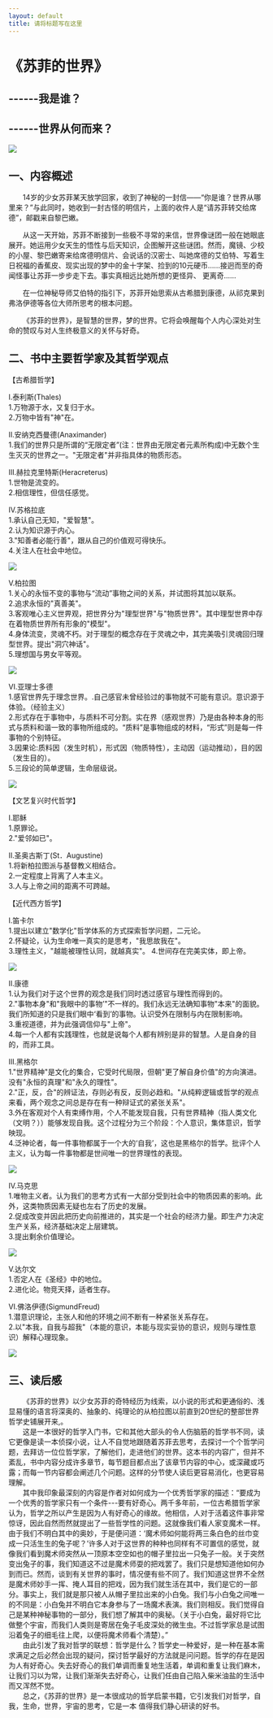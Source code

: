 ```yaml
---
layout: default
title: 请将标题写在这里
---
```



# 《苏菲的世界》
## ------我是谁？  
## ------世界从何而来？

![](http://mall0.qiyipic.com/mall/20170905/6e/65/mall_59ae7a5174d579683e0e6e65_1x1.jpg)

## 一、内容概述
&#8194;&#8194;&#8194;&#8194;14岁的少女苏菲某天放学回家，收到了神秘的一封信——“你是谁？世界从哪里来？”与此同时，她收到一封古怪的明信片，上面的收件人是“请苏菲转交给席德”，邮戳来自黎巴嫩。

&#8194;&#8194;&#8194;&#8194;从这一天开始，苏菲不断接到一些极不寻常的来信，世界像谜团一般在她眼底展开。她运用少女天生的悟性与后天知识，企图解开这些谜团。然而，魔镜、少校的小屋、黎巴嫩寄来给席德明信片、会说话的汉密士、叫她席德的艾伯特、写着生日祝福的香蕉皮、现实出现的梦中的金十字架、捡到的10元硬币……接迥而至的奇闻怪事让苏菲一步步走下去。事实真相远比她所想的更怪异、 更离奇……

&#8194;&#8194;&#8194;&#8194;在一位神秘导师艾伯特的指引下，苏菲开始思索从古希腊到康德，从祁克果到弗洛伊德等各位大师所思考的根本问题。

&#8194;&#8194;&#8194;&#8194;《苏菲的世界》，是智慧的世界，梦的世界。它将会唤醒每个人内心深处对生命的赞叹与对人生终极意义的关怀与好奇。
## 二、书中主要哲学家及其哲学观点
【古希腊哲学】  

Ⅰ.泰利斯(Thales)  
1.万物源于水，又复归于水。  
2.万物中皆有"神"在。

Ⅱ.安纳克西曼德(Anaximander)  
1.我们的世界只是所谓的“无限定者”(注：世界由无限定者元素所构成)中无数个生生灭灭的世界之一。"无限定者"并非指具体的物质形态。
  
III.赫拉克里特斯(Heracreterus)  
1.世物是流变的。  
2.相信理性，但信任感觉。  

Ⅳ.苏格拉底   
1.承认自己无知，"爱智慧"。  
2.认为知识源于内心。  
3."知善者必能行善"，跟从自己的价值观可得快乐。  
4.关注人在社会中地位。  


![](https://imgsa.baidu.com/forum/w%3D298/sign=84411e785c6034a829e2bf88f31249d9/7622a71ea8d3fd1f5c503543304e251f94ca5f93.jpg)

V.柏拉图  
1.关心的永恒不变的事物与“流动”事物之间的关系，并试图将其加以联系。  
2.追求永恒的"真善美"。  
3.客观唯心主义世畀观，把世界分为"理型世界"与"物质世界"。其中理型世界中存在着物质世界所有形象的"模型"。  
4.身体流变，灵魂不朽。对于理型的概念存在于灵魂之中，其完美吸引灵魂回归理型世界。提出"洞穴神话"。  
5.理想国与男女平等观。


![](https://imgsa.baidu.com/forum/pic/item/9828810a19d8bc3ea65191b3828ba61ea9d34593.jpg)

Ⅵ.亚理士多德  
1.感官世界先于理念世界。.自己感官未曾经验过的事物就不可能有意识。意识源于体验。（经验主义）  
2.形式存在于事物中，与质料不可分割。实在界（感观世界）乃是由各种本身的形式与质料和谐一致的事物所组成的。“质料”是事物组成的材料，“形式”则是每一件事物的个别特征。  
3.因果论:质料因（发生时机），形式因（物质特性），主动因（运动推动），目的因（发生目的）。  
5.三段论的简单逻辑，生命层级说。


![](https://imgsa.baidu.com/forum/pic/item/29fd574e9258d109bcba3ecbd158ccbf6d814d93.jpg)
  
【文艺复兴时代哲学】
  
  Ⅰ.耶稣  
  1.原罪论。  
  2."爱邻如已"。
  
  Ⅱ.圣奥古斯丁(St．Augustine)  
  1.将新柏拉图派与基督教义相结合。  
  2.一定程度上背离了人本主义。  
  3.人与上帝之间的距离不可跨越。  
  
  【近代西方哲学】

Ⅰ.笛卡尔  
1.提出以建立"数学化"哲学体系的方式探索哲学问题，二元论。  
2.怀疑论，认为生命唯一真实的是思考，"我思故我在"。  
3.理性主义，"越能被理性认同，就越真实"。
4.世间存在完美实体，即上帝。


![](https://imgsa.baidu.com/forum/w%3D288/sign=297a1b719b504fc2a25fb70ddddce7f0/6d8cbd315c6034a8588b2ff8cb13495408237683.jpg)
  
  Ⅱ.康德  
1.认为我们对于这个世界的观念是我们同时透过感官与理性而得到的。  
2."事物本身"和"我眼中的事物’"不一样的。我们永远无法确知事物"本来"的面貌。我们所知道的只是我们眼中‘看到’的事物。认识受外在限制与内在限制影响。  
3.重视道德，并为此强调信仰与"上帝"。  
4.每一个人都有实践理性，也就是说每个人都有辨别是非的智慧。人是自身的目的，而非工具。
  
  
  III.黑格尔  
1."世界精神"是文化的集合，它受时代局限，但朝"更了解自身价值"的方向演进。没有"永恒的真理"和"永久的理性"。  
2."正，反，合"的辨证法，存则必有反，反则必趋和。"从纯粹逻辑或哲学的观点来看，两个观念之间总是存在有一种辩证式的紧张关系"。  
3.外在客观对个人有束缚作用，个人不能发现自我，只有世界精神（指人类文化（文明？））能够发现自我。这个过程分为三个阶段：个人意识，集体意识，哲学映现。  
4.泛神论者，每一件事物都属于一个大的‘自我’，这也是黑格尔的哲学。批评个人主义，认为每一件事物都是世间唯一的世界理性的表现。  


![](https://imgsa.baidu.com/forum/w%3D329/sign=dc1c247ce5dde711e7d245f49eeecef4/a8c935a85edf8db1c26de81d0923dd54574e74b5.jpg)
  
  Ⅳ.马克思  
  1.唯物主义者。认为我们的思考方式有一大部分受到社会中的物质因素的影响。此外，这类物质因素无疑也左右了历史的发展。  
  2.促成改变并因此把历史向前推进的，其实是一个社会的经济力量。即生产力决定生产关系，经济基础决定上层建筑。  
  3.提出剩余价值理论。
  
  
  ![](https://imgsa.baidu.com/forum/w%3D288/sign=518597982f2eb938ec6d7dfaed6385fe/d95ce1fe9925bc31590295e15edf8db1ca137091.jpg)   
  
  
V.达尔文  
1.否定人在《圣经》中的地位。  
2.进化论。物竞天择，适者生存。


Ⅵ.佛洛伊德(SigmundFreud)  
1.潜意识理论，主张人和他的环境之间不断有一种紧张关系存在。   
2.以"本我，自我与超我"（本能的意识，本能与现实妥协的意识，规则与理性意识）解释心理现象。


![](https://imgsa.baidu.com/forum/w%3D339/sign=368d1d77b13533faf5b6952d91d2fdca/6b94f9dcd100baa1e244d3c24710b912c9fc2e8c.jpg)
## 三、读后感
  &#8194;&#8194;&#8194;&#8194;《苏菲的世界》以少女苏菲的奇特经历为线索，以小说的形式和更通俗的、浅显易懂的语言将深奥的、抽象的、纯理论的从柏拉图以前直到20世纪的整部世界哲学史铺展开来,。  
  &#8194;&#8194;&#8194;&#8194;这是一本很好的哲学入门书，它和其他大部头的令人伤脑筋的哲学书不同，读它更像是读一本侦探小说，让人不自觉地跟随着苏菲去思考，去探讨一个个哲学问题，去拜访一位位哲学家，了解他们，走进他们的世界。这本书的内容广，但并不紊乱，书中内容分成许多章节，每节题目都点出了该章节内容的中心，或深藏或巧露；而每一节内容都会阐述几个问题。这样的分节使人读后更容易消化，也更容易理解。  
  &#8194;&#8194;&#8194;&#8194;其中我印象最深刻的内容是作者对如何成为一个优秀哲学家的描述：“要成为一个优秀的哲学家只有一个条件---要有好奇心。两千多年前，一位古希腊哲学家认为，哲学之所以产生是因为人有好奇心的缘故。他相信，人对于活着这件事非常惊讶，因此自然而然就提出了一些哲学性的问题。这就像我们看人家变魔术一样。由于我们不明白其中的奥妙，于是便问道：‘魔术师如何能将两三条白色的丝巾变成一只活生生的兔子呢？’许多人对于这世界的种种也同样有不可置信的感觉，就像我们看到魔术师突然从一顶原本空空如也的帽子里拉出一只兔子一般。关于突然变出兔子的事，我们知道这不过是魔术师耍的把戏罢了。我们只是想知道他如何办到而已。然而，谈到有关世界的事时，情况便有些不同了。我们知道这世界不全然是魔术师妙手一挥、掩人耳目的把戏，因为我们就生活在其中，我们是它的一部分。事实上，我们就是那只被人从帽子里拉出来的小白兔。我们与小白兔之间唯一的不同是：小白兔并不明白它本身参与了一场魔术表演。我们则相反。我们觉得自己是某种神秘事物的一部分，我们想了解其中的奥秘。（关于小白兔，最好将它比做整个宇宙，而我们人类则是寄居在兔子毛皮深处的微生虫。不过哲学家总是试图沿着兔子的细毛往上爬，以便将魔术师看个清楚）。”  
  &#8194;&#8194;&#8194;&#8194;由此引发了我对哲学的联想：哲学是什么？哲学史一种爱好，是一种在基本需求满足之后必然会出现的疑问，探讨哲学最好的方法就是问问题。哲学的存在是因为人有好奇心。失去好奇心的我们单调而重复地生活着，单调和重复让我们麻木，让我们习以为常，让我们渐渐失去好奇心，让我们任由自己陷入柴米油盐的生活中而又浑然不觉。  
  &#8194;&#8194;&#8194;&#8194;总之，《苏菲的世界》是一本很成功的哲学启蒙书籍，它引发我们对哲学，自我，生命，世界，宇宙的思考，它是一本 值得我们静心研读的好书。